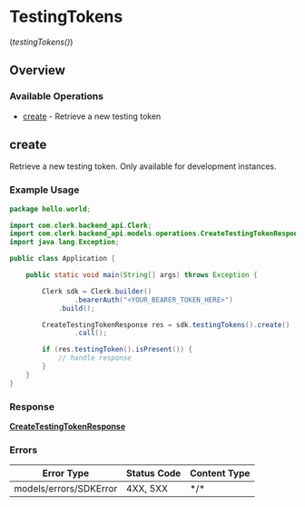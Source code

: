 # TestingTokens
(*testingTokens()*)

## Overview

### Available Operations

* [create](#create) - Retrieve a new testing token

## create

Retrieve a new testing token. Only available for development instances.

### Example Usage

```java
package hello.world;

import com.clerk.backend_api.Clerk;
import com.clerk.backend_api.models.operations.CreateTestingTokenResponse;
import java.lang.Exception;

public class Application {

    public static void main(String[] args) throws Exception {

        Clerk sdk = Clerk.builder()
                .bearerAuth("<YOUR_BEARER_TOKEN_HERE>")
            .build();

        CreateTestingTokenResponse res = sdk.testingTokens().create()
                .call();

        if (res.testingToken().isPresent()) {
            // handle response
        }
    }
}
```

### Response

**[CreateTestingTokenResponse](../../models/operations/CreateTestingTokenResponse.md)**

### Errors

| Error Type             | Status Code            | Content Type           |
| ---------------------- | ---------------------- | ---------------------- |
| models/errors/SDKError | 4XX, 5XX               | \*/\*                  |